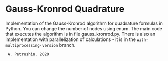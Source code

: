 # Gauss-Kronrod Quadrature

Implementation of the Gauss-Kronrod algorithm for quadrature formulas in Python. You can change the number of nodes using enum. The main code that executes the algorithm is in file gauss_kronrod.py.
There is also an implementation with parallelization of calculations - it is in the ```with-multiprocessing-version``` branch.

``` A. Petrushin. 2020```
